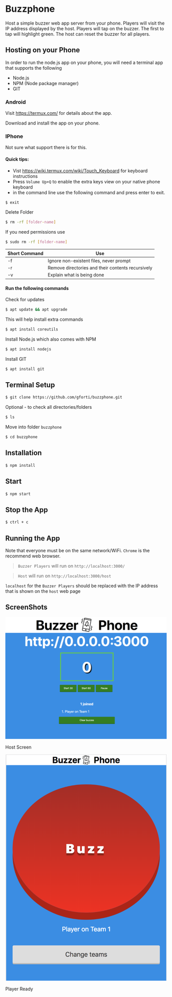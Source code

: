 # Buzzphone
Host a simple buzzer web app server from your phone. Players will visit the IP address displayed by the host.
Players will tap on the buzzer.  The first to tap will highlight green.
The host can reset the buzzer for all players.

## Hosting on your Phone

In order to run the node.js app on your phone, you will need a terminal app that supports the following
- Node.js
- NPM (Node package manager)
- GIT

### Android 

Visit https://termux.com/  for details about the app.

Download and install the app on your phone.

### IPhone
Not sure what support there is for this.

#### Quick tips:

- Vist https://wiki.termux.com/wiki/Touch_Keyboard for keyboard instructions
- Press `Volume Up+Q` to enable the extra keys view on your native phone keyboard
- in the command line use the following command and press enter to exit.

```sh
$ exit
```

Delete Folder
```sh
$ rm -rf [folder-name]
```

If you need permissions use
```sh
$ sudo rm -rf [folder-name]
```

| Short Command | Use |
| ------ | ------ |
| -f | Ignore non-existent files, never prompt |
| -r | Remove directories and their contents recursively |
| -v | Explain what is being done |

#### Run the following commands

Check for updates
```sh
$ apt update && apt upgrade
```

This will help install extra commands

```sh
$ apt install coreutils
```

Install Node.js which also comes with NPM
```sh
$ apt install nodejs
```

Install GIT
```sh
$ apt install git
```

## Terminal Setup

```sh
$ git clone https://github.com/gforti/buzzphone.git
```

Optional - to check all directories/folders
```sh
$ ls
```

Move into folder `buzzphone`
```sh
$ cd buzzphone
```

## Installation

```sh
$ npm install
```

## Start

```sh
$ npm start
```

## Stop the App
```sh
$ ctrl + c
```

## Running the App

 Note that everyone must be on the same network/WiFi. `Chrome` is the recommend web browser.

> `Buzzer Players` will run on `http://localhost:3000/` 

> `Host` will run on `http://localhost:3000/host`

`localhost` for the `Buzzer Players` should be replaced with the IP address that is shown on the `host` web page

## ScreenShots

![alt text](https://github.com/gforti/buzzphone/blob/master/preview/host.png "Host Screen")

Host Screen

![alt text](https://github.com/gforti/buzzphone/blob/master/preview/player-ready.png "Player Ready")

Player Ready
